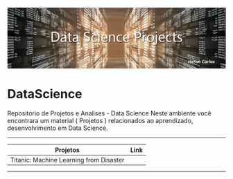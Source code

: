 ![](https://github.com/HeronCarlos/DataScience/blob/master/img/ds_projects_wtext_1240px.png)

# DataScience
Repositório de Projetos e Analises - Data Science
Neste ambiente você encontrara um material ( Projetos ) relacionados ao aprendizado, desenvolvimento em Data Science. 

------------

| Projetos  | Link  |
| ------------ | ------------ |
|  Titanic: Machine Learning from Disaster |   |


------------
